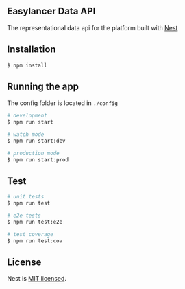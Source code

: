 ## Easylancer Data API

The representational data api for the platform built with [Nest](https://github.com/nestjs/nest)

## Installation

```bash
$ npm install
```

## Running the app

The config folder is located in `./config`

```bash
# development
$ npm run start

# watch mode
$ npm run start:dev

# production mode
$ npm run start:prod
```

## Test

```bash
# unit tests
$ npm run test

# e2e tests
$ npm run test:e2e

# test coverage
$ npm run test:cov
```

## License

  Nest is [MIT licensed](LICENSE).
